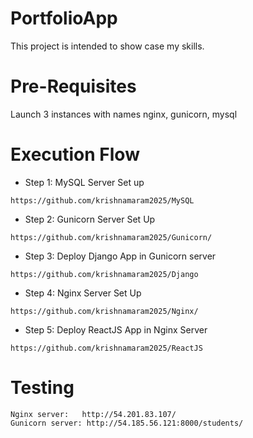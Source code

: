 # PortfolioApp
This project is intended to show case my skills.

# Pre-Requisites
Launch 3 instances with names nginx, gunicorn, mysql

# Execution Flow
* Step 1: MySQL Server Set up
```
https://github.com/krishnamaram2025/MySQL
```
* Step 2: Gunicorn Server Set Up
```
https://github.com/krishnamaram2025/Gunicorn/
```
* Step 3: Deploy Django App in Gunicorn server
```
https://github.com/krishnamaram2025/Django
```
* Step 4: Nginx Server Set Up
```
https://github.com/krishnamaram2025/Nginx/
```
* Step 5: Deploy ReactJS App in Nginx Server
```
https://github.com/krishnamaram2025/ReactJS
```

# Testing
```
Nginx server:   http://54.201.83.107/
Gunicorn server: http://54.185.56.121:8000/students/
```
